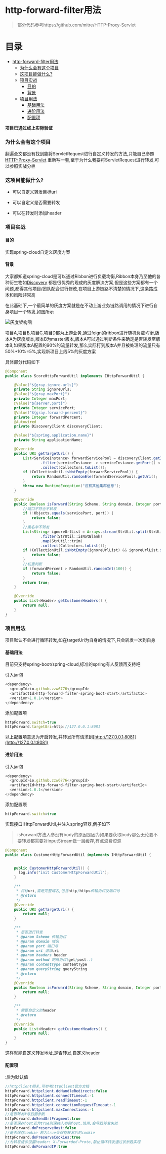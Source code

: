 

# http-forward-filter用法

> 部分代码参考https://github.com/mitre/HTTP-Proxy-Servlet

# 目录
- [http-forward-filter用法](#http-forward-filter--)
    + [为什么会有这个项目](#为什么会有这个项目)
    + [这项目能做什么?](#这项目能做什么?)
    + [项目实战](#项目实战)
      - [目的](#目的)
      - [背景](#背景)
    + [项目用法](#项目用法)
      - [基础用法](#基础用法)
      - [进阶用法](#进阶用法)
      - [配置项](#配置项)



**项目已通过线上实际验证**


### 为什么会有这个项目

翻遍全文都没有找到能将ServletRequest进行自定义转发的方法,只能自己参照[HTTP-Proxy-Servlet](https://github.com/mitre/HTTP-Proxy-Servlet) 重新写一套,至于为什么我要将ServletRequest进行转发,可以参照实战分栏

### 这项目能做什么?

- 可以自定义转发目标uri

- 可以自定义是否需要转发

- 可以在转发时添加header


### 项目实战

#### 目的

实现spring-cloud自定义灰度方案

#### 背景

大家都知道spring-cloud是可以通过Ribbon进行负载均衡,Ribbon本身乃至他的各种衍生物如[Discovery](https://github.com/Nepxion/Discovery) 都是很优秀的现成的灰度解决方案,但是这些方案都有一个问题,都得其他项目/团队配合进行修改,在项目上游链路不清楚的情况下,这条路成本和风险非常高

在此基础下,一个最简单的灰度方案就是在不动上游业务链路调用的情况下进行自身项目一个转发,如图所示

![灰度架构图](http://processon.com/chart_image/60e2a585637689510d6eaa33.png)

项目A,项目B,项目C,项目D都为上游业务,通过feign的ribbon进行随机负载均衡,版本A为灰度版本,版本B为master版本,版本A可以通过判断条件来确定是否转发至版本B,如果版本A配置的90%的流量转发,那么实际打到版本A并且被处理的流量只有50%*10%=5%,实现新项目上线5%的灰度方案

具体部分代码如下

```Java
@Component
public class ScoreHttpForwardUtil implements IHttpForwardUtil {

    @Value("${gray.ignore-urls}")
    private String ignoreUrls;
    @Value("${gray.maxPort}")
    private Integer maxPort;
    @Value("${server.port}")
    private Integer servicePort;
    @Value("${gray.forward-percent}")
    private Integer forwardPercent;
    @Autowired
    private DiscoveryClient discoveryClient;

    @Value("${spring.application.name}")
    private String applicationName;

    @Override
    public URI getTargetUri() {
        List<ServiceInstance> forwardServicePool = discoveryClient.getInstances(applicationName).stream()
                .filter(serviceInstance -> serviceInstance.getPort() < maxPort)
                .collect(Collectors.toList());
        if (CollectionUtil.isNotEmpty(forwardServicePool)) {
            return RandomUtil.randomEle(forwardServicePool).getUri();
        }
        throw new RuntimeException("没有其他集群信息");
    }

    @Override
    public Boolean isForward(String Scheme, String domain, Integer port, String uri, Map<String, String> headers, String method, String contentType) {
        //端口不符合不转发
        if (!Objects.equals(servicePort, port)) {
            return false;
        }
        //黑名单不转发
        List<String> ignoreUrlList = Arrays.stream(StrUtil.split(StrUtil.trimToEmpty(ignoreUrls), ";"))
                .filter(StrUtil::isNotBlank)
                .map(StrUtil::trim)
                .collect(Collectors.toList());
        if (CollectionUtil.isNotEmpty(ignoreUrlList) && ignoreUrlList.stream().anyMatch(ignoreUrl -> Pattern.matches(ignoreUrl, uri))) {
            return false;
        }
        //权重判断
        if (forwardPercent > RandomUtil.randomInt(100)) {
            return false;
        }
        return true;
    }

    @Override
    public List<Header> getCustomerHeaders() {
        return null;
    }
}
```


### 项目用法

项目默认不会进行循环转发,如在targetUri为自身的情况下,只会转发一次到自身

#### 基础用法

目前只支持spring-boot/spring-cloud,标准的spring有人反馈再支持吧

引入jar包

```JavaScript
<dependency>
  <groupId>io.github.zzw6776</groupId>
  <artifactId>http-forward-filter-spring-boot-start</artifactId>
  <version>1.0.1</version>
</dependency>
```


添加配置项

```JavaScript
httpForward.switch=true
httpForward.targetUri=http://127.0.0.1:8081
```


以上配置项意思为开启转发,并转发所有请求到[http://127.0.0.1:8081](http://127.0.0.1:8081)


#### 进阶用法

引入jar包

```JavaScript
<dependency>
  <groupId>io.github.zzw6776</groupId>
  <artifactId>http-forward-filter-spring-boot-start</artifactId>
  <version>1.0.1</version>
</dependency>
```


添加配置项

```JavaScript
httpForward.switch=true
```


实现接口IHttpForwardUtil,并注入spring容器,例子如下
> isForward方法入参没有body的原因是因为如果要获取body那么无论要不要转发都需要对inputStream做一层缓存,有点浪费资源

```Java
@Component
public class CustomerHttpForwardUtil implements IHttpForwardUtil {


    public CustomerHttpForwardUtil() {
      log.info("init CustomerHttpForwardUtil");
    }

    /**
     * 目标uri,需是完整域名,包含http/https传输协议及端口号
     * @return
     */
    @Override
    public URI getTargetUri() {
        return null;
    }

    /**
     * 是否进行转发
     * @param Scheme 传输协议
     * @param domain 域名
     * @param port 端口号
     * @param uri 请求uri
     * @param headers header
     * @param method 网络协议(get/post..)
     * @param contentType contentType
     * @param queryString queryString
     * @return
     */
    @Override
    public Boolean isForward(String Scheme, String domain, Integer port, String uri, Map<String, String> headers, String method, String contentType,String queryString) {
        return null;
    }

    /**
     * 需要自定义的header
     * @return
     */
    @Override
    public List<Header> getCustomerHeaders() {
        return null;
    }
}
```


这样就能自定义转发地址,是否转发,自定义header

#### 配置项

:后为默认值

```Java
//httpClient相关,可参考httpClient官方文档
httpForward.httpclient.doHandleRedirects:false
httpForward.httpclient.connectTimeout:-1
httpForward.httpclient.readTimeout:-1
httpForward.httpclient.connectionRequestTimeout:-1
httpForward.httpclient.maxConnections:-1
//是否转发#号后面参数
httpForward.doSendUrlFragment:true
//是否保存host若为true则保持入参的host,慎用,会导致转发失效
httpForward.doPreserveHost:false
//是否保存cookie 若为true会保存转发后的cookie
httpForward.doPreserveCookies:true
//为转发请求设置header: X-Forwarded-Proto,禁止循环转发通过该参数实现
httpForward.doForwardIP:true

```



